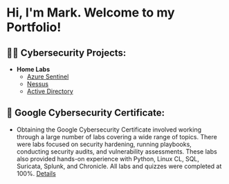 <h1>Hi, I'm Mark. Welcome to my Portfolio!</h1>

<h2>👨‍💻 Cybersecurity Projects:</h2>

- <b>Home Labs</b>
  - [Azure Sentinel](https://github.com/Mbars7/AzureSentinelHomeLab)
  - [Nessus](https://github.com/Mbars7/NessusHomeLab)
  - [Active Directory](https://github.com/Mbars7/ActiveDirectoryHomeLab)

<h2>📜 Google Cybersecurity Certificate:</h2>

- Obtaining the Google Cybersecurity Certificate involved working through a large number of labs covering a wide range of topics.  There were labs focused on security hardening, running playbooks, conducting security audits, and vulnerability assessments.  These labs also provided hands-on experience with Python, Linux CL, SQL, Suricata, Splunk, and Chronicle.  All labs and quizzes were completed at 100%.
[Details](https://github.com/Mbars7/GoogleCybersecurityCert)

<!--
<h2> 🤳 Connect with me:</h2>

[<img align="left" alt="JoshMadakor | YouTube" width="22px" src="https://cdn.jsdelivr.net/npm/simple-icons@v3/icons/youtube.svg" />][youtube]
[<img align="left" alt="JoshMadakor | Twitter" width="22px" src="https://cdn.jsdelivr.net/npm/simple-icons@v3/icons/twitter.svg" />][twitter]
[<img align="left" alt="JoshMadakor | LinkedIn" width="22px" src="https://cdn.jsdelivr.net/npm/simple-icons@v3/icons/linkedin.svg" />][linkedin]
[<img align="left" alt="JoshMadakor | Instagram" width="22px" src="https://cdn.jsdelivr.net/npm/simple-icons@v3/icons/instagram.svg" />][instagram]

[twitter]: https://www.linkedin.com/in/mark-barsamian-3498a5134/
[youtube]: https://www.linkedin.com/in/mark-barsamian-3498a5134/
[instagram]: https://www.linkedin.com/in/mark-barsamian-3498a5134/
[linkedin]: https://www.linkedin.com/in/mark-barsamian-3498a5134/


Here are some ideas to get you started:

- 🔭 I’m currently working on ...
- 🌱 I’m currently learning ...
- 👯 I’m looking to collaborate on ...
- 🤔 I’m looking for help with ...
- 💬 Ask me about ...
- 📫 How to reach me: ...
- 😄 Pronouns: ...
- ⚡ Fun fact: ...
-->
